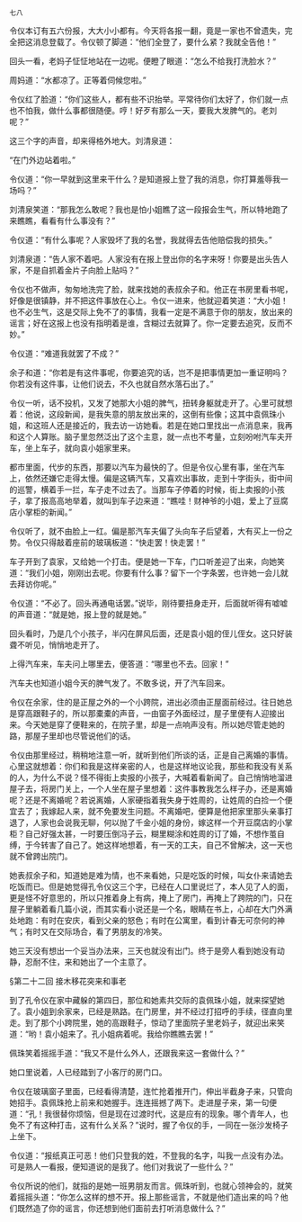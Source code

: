     七八 

   令仪本订有五六份报，大大小小都有。今天将各报一翻，竟是一家也不曾遗失，完全把这消息登载了。令仪顿了脚道：“他们全登了，要什么紧？我就全告他！”

   回头一看，老妈子怔怔地站在一边呢。便瞪了眼道：“怎么不给我打洗脸水？”

   周妈道：“水都凉了。正等着伺候您啦。”

   令仪红了脸道：“你们这些人，都有些不识抬举。平常待你们太好了，你们就一点也不怕我，做什么事都很随便。哼！好歹有那么一天，要我大发脾气的。老刘呢？”

   这三个字的声音，却来得格外地大。刘清泉道：

   “在门外边站着啦。”

   令仪道：“你一早就到这里来干什么？是知道报上登了我的消息，你打算羞辱我一场吗？”

   刘清泉笑道：“那我怎么敢呢？我也是怕小姐瞧了这一段报会生气，所以特地跑了来瞧瞧，看看有什么事没有？”

   令仪道：“有什么事呢？人家毁坏了我的名誉，我就得去告他赔偿我的损失。”

   刘清泉道：“告人家不着吧。人家没有在报上登出你的名字来呀！你要是出头告人家，不是自抓着金片子向脸上贴吗？”

   令仪也不做声，匆匆地洗完了脸，就来找她的表叔余子和。他正在书房里看书呢，好像是很镇静，并不把这件事放在心上。令仪一进来，他就迎着笑道：“大小姐！也不必生气，这是交际上免不了的事情，我看一定是不满意于你的朋友，放出来的谣言；好在这报上也没有指明着是谁，含糊过去就算了。你一定要去追究，反而不妙。”

   令仪道：“难道我就罢了不成？”

   余子和道：“你若是有这件事呢，你要追究的话，岂不是把事情更加一重证明吗？你若没有这件事，让他们说去，不久也就自然水落石出了。”

   令仪一听，话不投机，又发了她那大小姐的脾气，扭转身躯就走开了。心里可就想着：他说，这段新闻，是我失意的朋友放出来的，这倒有些像；这其中袁佩珠小姐，和这班人还是接近的，我去访一访她看。若是在她口里找出一点消息来，我再和这个人算账。脑子里忽然泛出了这个主意，就一点也不考量，立刻吩咐汽车夫开车，坐上车子，就向袁小姐家里来。

   都市里面，代步的东西，那要以汽车为最快的了。但是令仪心里有事，坐在汽车上，依然还嫌它走得太慢。偏是这辆汽车，又喜欢出事故，走到十字街头，街中间的巡警，横着手一拦，车子走不过去了。当那车子停着的时候，街上卖报的小孩子，拿了报高高地举着，就叫到车子边来道：“瞧哇！财神爷的小姐，爱上了豆腐店小掌柜的新闻。”

   令仪听了，就不由脸上一红。偏是那汽车夫偏了头向车子后望着，大有买上一份之势。令仪只得敲着座前的玻璃板道：“快走罢！快走罢！”

   车子开到了袁家，又给她一个打击。便是她一下车，门口听差迎了出来，向她笑道：“我们小姐，刚刚出去呢。你要有什么事？留下一个字条罢，也许她一会儿就去拜访你呢。”

   令仪道：“不必了。回头再通电话罢。”说毕，刚待要扭身走开，后面就听得有嘘嘘的声音道：“就是她，报上登的就是她。”

   回头看时，乃是几个小孩子，半闪在屏风后面，还是袁小姐的侄儿侄女。这只好装聋不听见，悄悄地走开了。

   上得汽车来，车夫问上哪里去，便答道：“哪里也不去。回家！”

   汽车夫也知道小姐今天的脾气发了。不敢多说，开了汽车回来。

   令仪在余家，住的是正屋之外的一个小跨院，进出必须由正屋面前经过。往日她总是穿高跟鞋子的，所以那橐橐的声音，一由窗子外面经过，屋子里便有人迎接出来。今天她是穿了便鞋来的，在院子里，却是一点响声没有。所以她尽管走她的路，那屋子里却也尽管说他们的话。

   令仪由那里经过，稍稍地注意一听，就听到他们所谈的话，正是自己离婚的事情。心里这就想着：你们和我是这样亲密的人，也是这样地议论我，那些和我没有关系的人，为什么不说？怪不得街上卖报的小孩子，大喊着看新闻了。自己悄悄地溜进屋子去，将房门关上，一个人坐在屋子里想着：这件事教我怎么样子办，还是离婚呢？还是不离婚呢？若说离婚，人家硬指着我失身于姓周的，让姓周的白捡一个便宜去了；我嫁起人来，就不免要发生问题。不离婚吧，便算是他把家里那头亲事打退了，人家也会说我无聊，何以抛了千金小姐的身份，嫁这样一个开豆腐店的小掌柜？自己好强太甚，一时要压倒冯子云，糊里糊涂和姓周的订了婚，不想作茧自缚，于今转害了自己了。她这样地想着，有一天的工夫，自己不曾解决，这一天也就不曾跨出院门。

   她表叔余子和，知道她是难为情，也不来看她，只是吃饭的时候，叫女仆来请她去吃饭而已。但是她觉得孔令仪这三个字，已经在人口里说烂了，本人见了人的面，更是怪不好意思的，所以只推着身上有病，掩上了房门，再掩上了跨院的门，只在屋子里躺着看几篇小说，而其实看小说还是一个名，眼睛在书上，心却在大门外满处地跑：有时在安庆，看到父亲的怒色；有时在公寓里，看到计春无可奈何的神气；有时又在交际场合，看了男朋友的冷笑。

   她三天没有想出一个妥当办法来，三天也就没有出门。终于是旁人看到她没有动静，忍耐不住，来和她出了一个主意了。

   §第二十二回 接木移花突来和事老

   到了孔令仪在家中藏躲的第四日，那位和她素共交际的袁佩珠小姐，就来探望她了。袁小姐到余家来，已经是熟路。在门房里，并不经过打招呼的手续，径直向里走。到了那个小跨院里，她的高跟鞋子，惊动了里面院子里老妈子，就迎出来笑道：“哟！袁小姐来了。孔小姐病着呢。我给你瞧瞧去罢！”

   佩珠笑着摇摇手道：“我又不是什么外人，还跟我来这一套做什么？”

   她口里说着，人已经踏到了小客厅的房门口。

   令仪在玻璃窗子里面，已经看得清楚，连忙抢着推开门，伸出半截身子来，只管向她招手。袁佩珠抢上前来和她握手。连连摇撼了两下。走进屋子来，第一句便道：“孔！我很替你烦恼，但是现在过渡时代，这是应有的现象。哪个青年人，也免不了有这种打击，这有什么关系？”说时，握了令仪的手，一同在一张沙发椅子上坐下。

   令仪道：“报纸真正可恶！他们只登我的姓，不登我的名字，叫我一点没有办法。可是熟人一看报，便知道说的是我了。他们对我说了一些什么？”

   令仪所说的他们，就指的是她一班男朋友而言。佩珠听到，也就心领神会的，就笑着摇摇头道：“你怎么这样的想不开。报上那些谣言，不就是他们造出来的吗？他们既然造了你的谣言，你还想到他们面前去打听消息做什么？”

